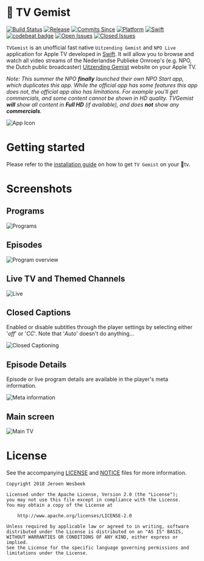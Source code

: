 #  TV Gemist

[![Build Status](https://travis-ci.org/4np/TVGemist.svg?branch=master)](https://travis-ci.org/4np/TVGemist)
[![Release](https://img.shields.io/github/release/4np/TVGemist.svg)](https://github.com/4np/TVGemist/releases/latest)
[![Commits Since](https://img.shields.io/github/commits-since/4np/TVGemist/1.0.0.svg?maxAge=3600)](https://github.com/4np/TVGemist/commits/master)
[![Platform](https://img.shields.io/badge/platform-tvOS%2012-green.svg?maxAge=3600)](https://developer.apple.com/tvos/)
[![Swift](https://img.shields.io/badge/language-Swift-ed523f.svg?maxAge=3600)](https://swift.org)
[![codebeat badge](https://codebeat.co/badges/bf954277-cb4b-40d9-8cc2-94aff9568634)](https://codebeat.co/projects/github-com-4np-tvgemist-master)
[![Open Issues](https://img.shields.io/github/issues/4np/TVGemist.svg?maxAge=3600)](https://github.com/4np/TVGemist/issues)
[![Closed Issues](https://img.shields.io/github/issues-closed/4np/TVGemist.svg?maxAge=3600)](https://github.com/4np/TVGemist/issues?q=is%3Aissue+is%3Aclosed)

```TVGemist``` is an unofficial fast native ```Uitzending Gemist``` and ```NPO Live``` application for Apple TV  developed in [Swift](https://developer.apple.com/swift/). It will allow you to browse and watch all video streams of the Nederlandse Publieke Omroep's (e.g. NPO, the Dutch public broadcaster) [Uitzending Gemist](http://www.npo.nl/uitzending-gemist) website on your Apple TV.

_Note: This summer the NPO **finally** launched their own NPO Start app, which duplicates this app. While the official app has some features this app does not, the official app also has limitations. For example you'll get commercials, and some content cannot be shown in HD quality. TVGemist **will** show all content in **Full HD** (if available), and does **not** show any **commercials**._

![App Icon](https://user-images.githubusercontent.com/1049693/36220523-34534838-11bb-11e8-8442-e3c664859ca7.gif)

# Getting started

Please refer to the [installation guide](https://github.com/4np/TVGemist/blob/master/INSTALLATION.md) on how to get `TV Gemist` on your tv.

# Screenshots

## Programs

![Programs](https://user-images.githubusercontent.com/1049693/35980287-9ea51156-0cea-11e8-8c02-ffe4178bdd58.png)

## Episodes

![Program overview](https://user-images.githubusercontent.com/1049693/35980288-9ec4b10a-0cea-11e8-9d35-cc17d59d9e83.png)

## Live TV and Themed Channels

![Live](https://user-images.githubusercontent.com/1049693/36210185-11cbd7c0-119e-11e8-846b-4d61fad2159f.png)

## Closed Captions

Enabled or disable subtitles through the player settings by selecting either '_off_' or '_CC_'. Note that '_Auto_' doesn't do anything...

![Closed Captioning](https://user-images.githubusercontent.com/1049693/36209932-6b99086e-119d-11e8-84a5-fd4db3b1e5d4.png)

## Episode Details

Episode or live program details are available in the player's meta information.

![Meta information](https://user-images.githubusercontent.com/1049693/36210100-dda36486-119d-11e8-83ad-fe215fdd10dd.png) 


## Main screen

![Main TV](https://user-images.githubusercontent.com/1049693/35980552-4217fc5e-0ceb-11e8-99b7-8d648717db94.png)

# License

See the accompanying [LICENSE](LICENSE) and [NOTICE](NOTICE) files for more information.

```
Copyright 2018 Jeroen Wesbeek

Licensed under the Apache License, Version 2.0 (the "License");
you may not use this file except in compliance with the License.
You may obtain a copy of the License at

    http://www.apache.org/licenses/LICENSE-2.0

Unless required by applicable law or agreed to in writing, software
distributed under the License is distributed on an "AS IS" BASIS,
WITHOUT WARRANTIES OR CONDITIONS OF ANY KIND, either express or implied.
See the License for the specific language governing permissions and
limitations under the License.
```